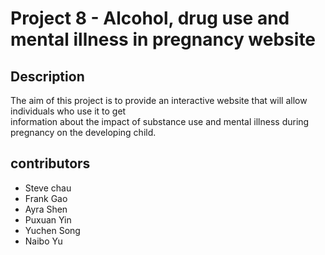 # Project 8 - Alcohol, drug use and mental illness in pregnancy website

## Description
The aim of this project is to provide an interactive website that will allow individuals who use it to get<br>
information about the impact of substance use and mental illness during pregnancy on the developing child.


## contributors
- Steve chau
- Frank Gao 
- Ayra Shen
- Puxuan Yin
- Yuchen Song
- Naibo Yu
